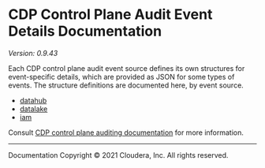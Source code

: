 # CDP Control Plane Audit Event Details Documentation

*Version: 0.9.43*

Each CDP control plane audit event source defines its own structures for
event-specific details, which are provided as JSON for some types of events.
The structure definitions are documented here, by event source.

* [datahub](./datahub/index.html)
* [datalake](./datalake/index.html)
* [iam](./iam/index.html)

Consult [CDP control plane auditing documentation](https://docs.cloudera.com/management-console/cloud/auditing/topics/mc-auditing-control-plane-activity.html)
for more information.

----

Documentation Copyright © 2021 Cloudera, Inc. All rights reserved.
